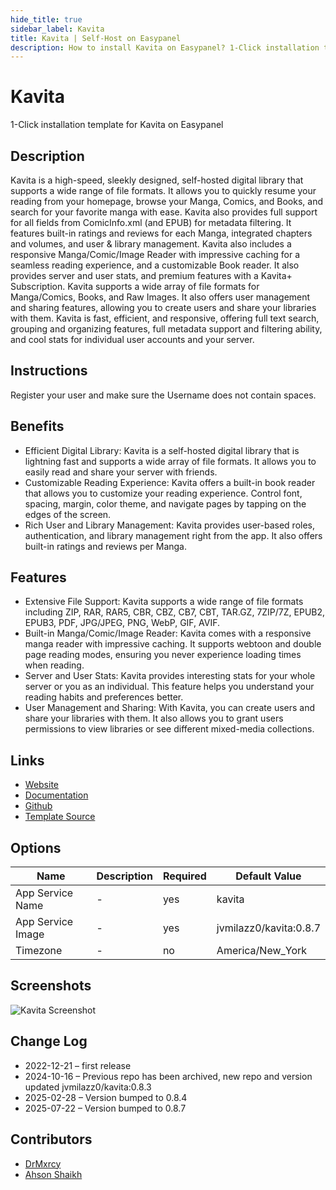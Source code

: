 ```yaml
---
hide_title: true
sidebar_label: Kavita
title: Kavita | Self-Host on Easypanel
description: How to install Kavita on Easypanel? 1-Click installation template for Kavita on Easypanel
---
```


<!-- generated -->

# Kavita

1-Click installation template for Kavita on Easypanel

## Description

Kavita is a high-speed, sleekly designed, self-hosted digital library that supports a wide range of file formats. It allows you to quickly resume your reading from your homepage, browse your Manga, Comics, and Books, and search for your favorite manga with ease. Kavita also provides full support for all fields from ComicInfo.xml (and EPUB) for metadata filtering. It features built-in ratings and reviews for each Manga, integrated chapters and volumes, and user &amp; library management. Kavita also includes a responsive Manga/Comic/Image Reader with impressive caching for a seamless reading experience, and a customizable Book reader. It also provides server and user stats, and premium features with a Kavita+ Subscription. Kavita supports a wide array of file formats for Manga/Comics, Books, and Raw Images. It also offers user management and sharing features, allowing you to create users and share your libraries with them. Kavita is fast, efficient, and responsive, offering full text search, grouping and organizing features, full metadata support and filtering ability, and cool stats for individual user accounts and your server.

## Instructions

Register your user and make sure the Username does not contain spaces.

## Benefits

- Efficient Digital Library: Kavita is a self-hosted digital library that is lightning fast and supports a wide array of file formats. It allows you to easily read and share your server with friends.
- Customizable Reading Experience: Kavita offers a built-in book reader that allows you to customize your reading experience. Control font, spacing, margin, color theme, and navigate pages by tapping on the edges of the screen.
- Rich User and Library Management: Kavita provides user-based roles, authentication, and library management right from the app. It also offers built-in ratings and reviews per Manga.

## Features

- Extensive File Support: Kavita supports a wide range of file formats including ZIP, RAR, RAR5, CBR, CBZ, CB7, CBT, TAR.GZ, 7ZIP/7Z, EPUB2, EPUB3, PDF, JPG/JPEG, PNG, WebP, GIF, AVIF.
- Built-in Manga/Comic/Image Reader: Kavita comes with a responsive manga reader with impressive caching. It supports webtoon and double page reading modes, ensuring you never experience loading times when reading.
- Server and User Stats: Kavita provides interesting stats for your whole server or you as an individual. This feature helps you understand your reading habits and preferences better.
- User Management and Sharing: With Kavita, you can create users and share your libraries with them. It also allows you to grant users permissions to view libraries or see different mixed-media collections.

## Links

- [Website](https://www.kavitareader.com/)
- [Documentation](https://wiki.kavitareader.com/)
- [Github](https://github.com/Kareadita/Kavita)
- [Template Source](https://github.com/easypanel-io/templates/tree/main/templates/kavita)

## Options

Name | Description | Required | Default Value
-|-|-|-
App Service Name | - | yes | kavita
App Service Image | - | yes | jvmilazz0/kavita:0.8.7
Timezone | - | no | America/New_York

## Screenshots

![Kavita Screenshot](./assets/screenshot.png)

## Change Log

- 2022-12-21 – first release
- 2024-10-16 – Previous repo has been archived, new repo and version updated jvmilazz0/kavita:0.8.3
- 2025-02-28 – Version bumped to 0.8.4
- 2025-07-22 – Version bumped to 0.8.7

## Contributors

- [DrMxrcy](https://github.com/DrMxrcy)
- [Ahson Shaikh](https://github.com/Ahson-Shaikh)
